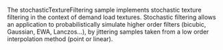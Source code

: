 The stochasticTextureFiltering sample implements stochastic texture filtering in the context
of demand load textures.  Stochastic filtering allows an application to probabilistically simulate higher
order filters (bicubic, Gaussian, EWA, Lanczos...), by jittering samples taken from a low order
interpolation method (point or linear).